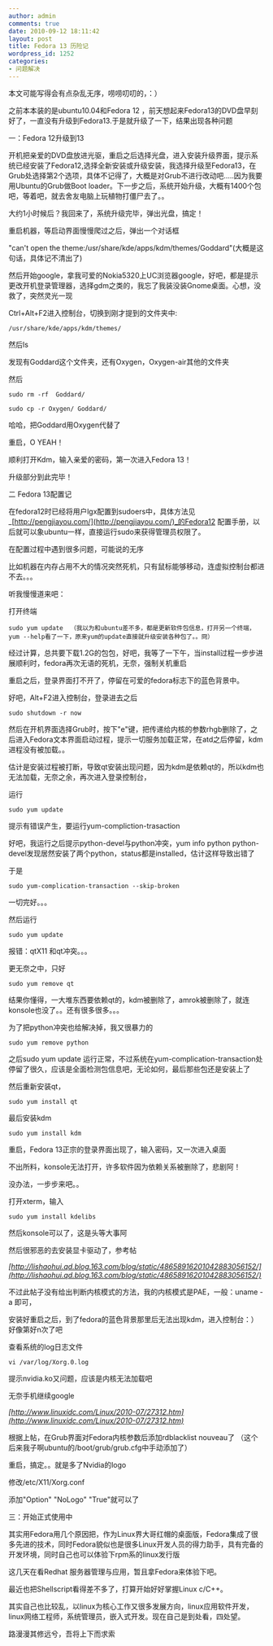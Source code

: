 ```yaml
---
author: admin
comments: true
date: 2010-09-12 18:11:42
layout: post
title: Fedora 13 历险记
wordpress_id: 1252
categories:
- 问题解决
---
```


本文可能写得会有点杂乱无序，唠唠叨叨的，：）

之前本本装的是ubuntu10.04和Fedora 12 ，前天想起来Fedora13的DVD盘早刻好了，一直没有升级到Fedora13.于是就升级了一下，结果出现各种问题

一：Fedora 12升级到13

开机把亲爱的DVD盘放进光驱，重启之后选择光盘，进入安装升级界面，提示系统已经安装了Fedora12,选择全新安装或升级安装，我选择升级至Fedora13，在Grub处选择第2个选项，具体不记得了，大概是对Grub不进行改动吧.....因为我要用Ubuntu的Grub做Boot loader。下一步之后，系统开始升级，大概有1400个包吧，等着吧，就去舍友电脑上玩植物打僵尸去了。。

大约1小时候后？我回来了，系统升级完毕，弹出光盘，搞定！

重启机器，等启动界面慢慢爬过之后，弹出一个对话框

"can't open the theme:/usr/share/kde/apps/kdm/themes/Goddard"(大概是这句话，具体记不清出了)

然后开始google，拿我可爱的Nokia5320上UC浏览器google，好吧，都是提示更改开机登录管理器，选择gdm之类的，我忘了我装没装Gnome桌面。心想，没救了，突然灵光一现

Ctrl+Alt+F2进入控制台，切换到刚才提到的文件夹中:

    /usr/share/kde/apps/kdm/themes/ 

然后ls

发现有Goddard这个文件夹，还有Oxygen，Oxygen-air其他的文件夹

然后

    sudo rm -rf  Goddard/

    sudo cp -r Oxygen/ Goddard/

哈哈，把Goddard用Oxygen代替了

重启，O YEAH！

顺利打开Kdm，输入亲爱的密码，第一次进入Fedora 13！

升级部分到此完毕！

二 Fedora 13配置记

在fedora12时已经将用户lgx配置到sudoers中，具体方法见_[http://pengjiayou.com/](http://pengjiayou.com/)_的Fedora12 配置手册，以后就可以象ubuntu一样，直接运行sudo来获得管理员权限了。

在配置过程中遇到很多问题，可能说的无序

比如机器在内存占用不大的情况突然死机，只有鼠标能够移动，连虚拟控制台都进不去。。。

听我慢慢道来吧：

打开终端

    sudo yum update  （我以为和ubuntu差不多，都是更新软件包信息，打开另一个终端，yum --help看了一下，原来yum的update直接就升级安装各种包了。。冏）

经过计算，总共要下载1.2G的包包，好吧，我等了一下午，当install过程一步步进展顺利时，fedora再次无语的死机，无奈，强制关机重启

重启之后，登录界面打不开了，停留在可爱的fedora标志下的蓝色背景中。

好吧，Alt+F2进入控制台，登录进去之后

    sudo shutdown -r now 

然后在开机界面选择Grub时，按下"e"键，把传递给内核的参数rhgb删除了，之后进入Fedora文本界面启动过程，提示一切服务加载正常，在atd之后停留，kdm进程没有被加载。。

估计是安装过程被打断，导致qt安装出现问题，因为kdm是依赖qt的，所以kdm也无法加载，无奈之余，再次进入登录控制台，

运行

    sudo yum update 

提示有错误产生，要运行yum-compliction-trasaction 

好吧，我运行之后提示python-devel与python冲突，yum info python python-devel发现居然安装了两个python，status都是installed，估计这样导致出错了

于是

    sudo yum-complication-transaction --skip-broken

一切完好。。。

然后运行

    sudo yum update 

报错：qtX11 和qt冲突。。。

更无奈之中，只好

    sudo yum remove qt 

结果你懂得，一大堆东西要依赖qt的，kdm被删除了，amrok被删除了，就连konsole也没了。。还有很多很多。。。

为了把python冲突也给解决掉，我又很暴力的

    sudo yum remove python 

之后sudo yum update 运行正常，不过系统在yum-complication-transaction处停留了很久，应该是全面检测包信息吧，无论如何，最后那些包还是安装上了

然后重新安装qt，

    sudo yum install qt

最后安装kdm

    sudo yum install kdm 

重启，Fedora 13正宗的登录界面出现了，输入密码，又一次进入桌面

不出所料，konsole无法打开，许多软件因为依赖关系被删除了，悲剧阿！

没办法，一步步来吧。。

打开xterm，输入

    sudo yum install kdelibs 

然后konsole可以了，这是头等大事阿

然后很邪恶的去安装显卡驱动了，参考帖

_[http://lishaohui.qd.blog.163.com/blog/static/48658916201042883056152/](http://lishaohui.qd.blog.163.com/blog/static/48658916201042883056152/)_

不过此帖子没有给出判断内核模式的方法，我的内核模式是PAE，一般：uname -a 即可，

安装好重启之后，到了fedora的蓝色背景那里后无法出现kdm，进入控制台：）好像第好n次了吧

查看系统的log日志文件

    vi /var/log/Xorg.0.log

提示nvidia.ko又问题，应该是内核无法加载吧

无奈手机继续google

_[http://www.linuxidc.com/Linux/2010-07/27312.htm](http://www.linuxidc.com/Linux/2010-07/27312.htm)_

根据上帖，在Grub界面对Fedora内核参数后添加rdblacklist nouveau了 （这个后来我子啊ubuntu的/boot/grub/grub.cfg中手动添加了）

重启，搞定。。就是多了Nvidia的logo

修改/etc/X11/Xorg.conf

添加"Option" "NoLogo" "True"就可以了

三：开始正式使用中

其实用Fedora用几个原因把，作为Linux界大哥红帽的桌面版，Fedora集成了很多先进的技术，同时Fedora貌似也是很多Linux开发人员的得力助手，具有完备的开发环境，同时自己也可以体验下rpm系的linux发行版

这几天在看Redhat 服务器管理与应用，暂且拿Fedora来体验下吧。

最近也把Shellscript看得差不多了，打算开始好好掌握Linux c/C++。

其实自己也比较乱，以linux为核心工作又很多发展方向，linux应用软件开发，linux网络工程师，系统管理员，嵌入式开发。现在自己是到处看，四处望。

路漫漫其修远兮，吾将上下而求索

